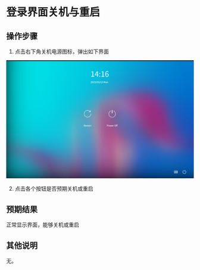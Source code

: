# 登录界面关机与重启

## 操作步骤

1. 点击右下角关机电源图标，弹出如下界面

![登录界面关机与重启-1](./img/登录界面关机与重启-1.png)

2. 点击各个按钮是否预期关机或重启
   
## 预期结果

正常显示界面，能够关机或重启

## 其他说明

无。

